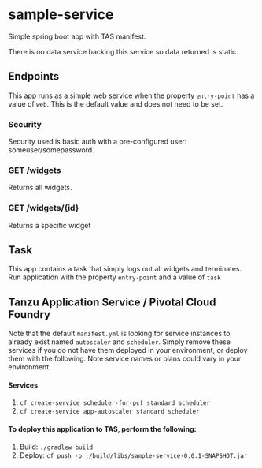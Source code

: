 # sample-service

Simple spring boot app with TAS manifest.

There is no data service backing this service so data returned is static.

## Endpoints
This app runs as a simple web service when the property `entry-point` has a value of `web`.  This is the default value and does not need to be set.  

### Security
Security used is basic auth with a pre-configured user: someuser/somepassword.

### GET /widgets
Returns all widgets.  

### GET /widgets/{id}
Returns a specific widget

## Task
This app contains a task that simply logs out all widgets and terminates.  Run application with the property `entry-point` and a value of `task`

## Tanzu Application Service / Pivotal Cloud Foundry
Note that the default `manifest.yml` is looking for service instances to already exist named `autoscaler` and `scheduler`.  Simply remove these services if you do not have them deployed in your environment, or deploy them with the following.  Note service names or plans could vary in your environment:
#### Services
1. `cf create-service scheduler-for-pcf standard scheduler`
2. `cf create-service app-autoscaler standard scheduler`
#### To deploy this application to TAS, perform the following: 
1. Build: `./gradlew build`
2. Deploy: `cf push -p ./build/libs/sample-service-0.0.1-SNAPSHOT.jar`
